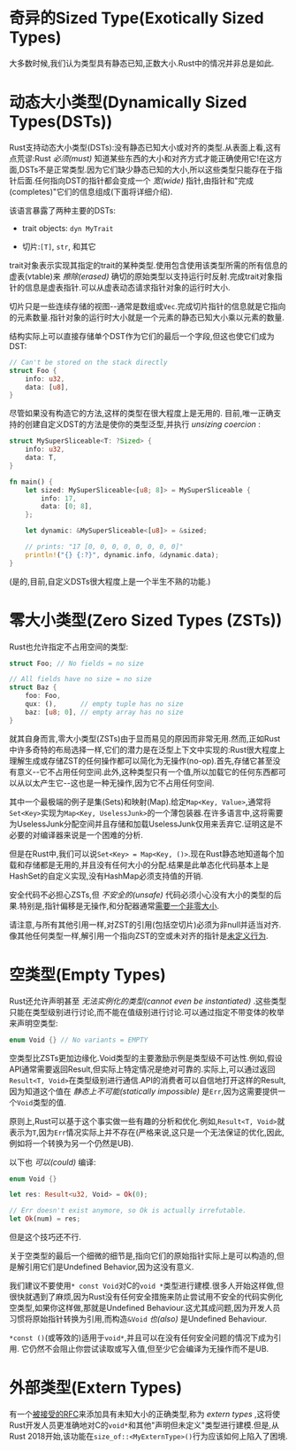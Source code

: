 # 奇异的Sized Type(Exotically Sized Types)

大多数时候,我们认为类型具有静态已知,正数大小.Rust中的情况并非总是如此.

# 动态大小类型(Dynamically Sized Types(DSTs))

Rust支持动态大小类型(DSTs):没有静态已知大小或对齐的类型.从表面上看,这有点荒谬:Rust *必须(must)* 知道某些东西的大小和对齐方式才能正确使用它!在这方面,DSTs不是正常类型.因为它们缺少静态已知的大小,所以这些类型只能存在于指针后面.任何指向DST的指针都会变成一个 *宽(wide)* 指针,由指针和"完成(completes)"它们的信息组成(下面将详细介绍).

该语言暴露了两种主要的DSTs:

- trait objects: `dyn MyTrait`

- 切片:`[T]`, `str`, 和其它

trait对象表示实现其指定的trait的某种类型.使用包含使用该类型所需的所有信息的虚表(vtable)来 *擦除(erased)* 确切的原始类型以支持运行时反射.完成trait对象指针的信息是虚表指针.可以从虚表动态请求指针对象的运行时大小.

切片只是一些连续存储的视图--通常是数组或`Vec`.完成切片指针的信息就是它指向的元素数量.指针对象的运行时大小就是一个元素的静态已知大小乘以元素的数量.

结构实际上可以直接存储单个DST作为它们的最后一个字段,但这也使它们成为DST:

```Rust
// Can't be stored on the stack directly
struct Foo {
    info: u32,
    data: [u8],
}
```

尽管如果没有构造它的方法,这样的类型在很大程度上是无用的. 目前,唯一正确支持的创建自定义DST的方法是使你的类型泛型,并执行 *unsizing coercion* :

```Rust
struct MySuperSliceable<T: ?Sized> {
    info: u32,
    data: T,
}

fn main() {
    let sized: MySuperSliceable<[u8; 8]> = MySuperSliceable {
        info: 17,
        data: [0; 8],
    };

    let dynamic: &MySuperSliceable<[u8]> = &sized;

    // prints: "17 [0, 0, 0, 0, 0, 0, 0, 0]"
    println!("{} {:?}", dynamic.info, &dynamic.data);
}
```

(是的,目前,自定义DSTs很大程度上是一个半生不熟的功能.)

# 零大小类型(Zero Sized Types (ZSTs))

Rust也允许指定不占用空间的类型:

```Rust
struct Foo; // No fields = no size

// All fields have no size = no size
struct Baz {
    foo: Foo,
    qux: (),      // empty tuple has no size
    baz: [u8; 0], // empty array has no size
}
```

就其自身而言,零大小类型(ZSTs)由于显而易见的原因而非常无用.然而,正如Rust中许多奇特的布局选择一样,它们的潜力是在泛型上下文中实现的:Rust很大程度上理解生成或存储ZST的任何操作都可以简化为无操作(no-op).首先,存储它甚至没有意义--它不占用任何空间.此外,这种类型只有一个值,所以加载它的任何东西都可以从以太产生它--这也是一种无操作,因为它不占用任何空间.

其中一个最极端的例子是集(Sets)和映射(Map).给定`Map<Key, Value>`,通常将`Set<Key>`实现为`Map<Key, UselessJunk>`的一个薄包装器.在许多语言中,这将需要为UselessJunk分配空间并且存储和加载UselessJunk仅用来丢弃它.证明这是不必要的对编译器来说是一个困难的分析.

但是在Rust中,我们可以说`Set<Key> = Map<Key, ()>`.现在Rust静态地知道每个加载和存储都是无用的,并且没有任何大小的分配.结果是此单态化代码基本上是HashSet的自定义实现,没有HashMap必须支持值的开销.

安全代码不必担心ZSTs,但 *不安全的(unsafe)* 代码必须小心没有大小的类型的后果.特别是,指针偏移是无操作,和分配器通常[需要一个非零大小](https://doc.rust-lang.org/std/alloc/trait.GlobalAlloc.html#tymethod.alloc).

请注意,与所有其他引用一样,对ZST的引用(包括空切片)必须为非null并适当对齐.像其他任何类型一样,解引用一个指向ZST的空或未对齐的指针是[未定义行为](ch01-02-What-Unsafe-Rust-Can-Do.md).

# 空类型(Empty Types)

Rust还允许声明甚至 *无法实例化的类型(cannot even be instantiated)* .这些类型只能在类型级别进行讨论,而不能在值级别进行讨论.可以通过指定不带变体的枚举来声明空类型:

```Rust
enum Void {} // No variants = EMPTY
```

空类型比ZSTs更加边缘化.Void类型的主要激励示例是类型级不可达性.例如,假设API通常需要返回Result,但实际上特定情况是绝对可靠的.实际上,可以通过返回`Result<T, Void>`在类型级别进行通信.API的消费者可以自信地打开这样的Result,因为知道这个值在 *静态上不可能(statically impossible)* 是`Err`,因为这需要提供一个`Void`类型的值.

原则上,Rust可以基于这个事实做一些有趣的分析和优化.例如,`Result<T, Void>`就表示为`T`,因为`Err`情况实际上并不存在(严格来说,这只是一个无法保证的优化,因此,例如将一个转换为另一个仍然是UB).

以下也 *可以(could)* 编译:

```Rust
enum Void {}

let res: Result<u32, Void> = Ok(0);

// Err doesn't exist anymore, so Ok is actually irrefutable.
let Ok(num) = res;
```

但是这个技巧还不行.

关于空类型的最后一个细微的细节是,指向它们的原始指针实际上是可以构造的,但是解引用它们是Undefined Behavior,因为这没有意义.

我们建议不要使用`* const Void`对C的`void *`类型进行建模.很多人开始这样做,但很快就遇到了麻烦,因为Rust没有任何安全措施来防止尝试用不安全的代码实例化空类型,如果你这样做,那就是Undefined Behaviour.这尤其成问题,因为开发人员习惯将原始指针转换为引用,而构造`&Void` *也(also)* 是Undefined Behaviour.

`*const ()`(或等效的)适用于`void*`,并且可以在没有任何安全问题的情况下成为引用. 它仍然不会阻止你尝试读取或写入值,但至少它会编译为无操作而不是UB.

# 外部类型(Extern Types)

有一个[被接受的RFC](https://github.com/rust-lang/rfcs/blob/master/text/1861-extern-types.md)来添加具有未知大小的正确类型,称为 *extern types* ,这将使Rust开发人员更准确地对C的`void*`和其他"声明但未定义"类型进行建模.但是,从Rust 2018开始,该功能在`size_of::<MyExternType>()`行为应该如何上陷入了困境.
